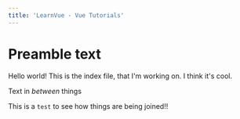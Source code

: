 ```yaml
---
title: 'LearnVue - Vue Tutorials'
---
```


# Preamble text

Hello world! This is the index file, that I'm working on. I think it's cool.

[//]: # 'INSERT POST-GRID --category essentials --size 3 --no-load-more'

Text in _between_ things

This is a `test` to see how things are being joined!!

[//]: # 'INSERT-BLOCK @/email-footer.md'
